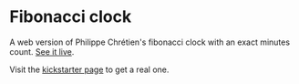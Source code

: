 # Fibonacci clock

A web version of Philippe Chrétien's fibonacci clock with an exact minutes count. [See it live](http://tts.eng.br/fibonacci-clock).

Visit the [kickstarter page](https://www.kickstarter.com/projects/basbrun/fibonacci-clock-an-open-source-clock-for-nerds-wit?ref=category_newest) to get a real one.

